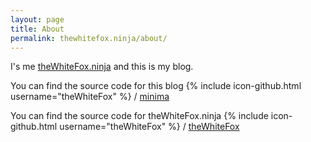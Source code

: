 ```yaml
---
layout: page
title: About
permalink: thewhitefox.ninja/about/
---
```


 I's me [theWhiteFox.ninja](http://theWhiteFox.ninja/) and this is my blog.

You can find the source code for this blog
{% include icon-github.html username="theWhiteFox" %} /
[minima](https://github.com/theWhiteFox/blog)

You can find the source code for theWhiteFox.ninja
{% include icon-github.html username="theWhiteFox" %} /
[theWhiteFox](https://github.com/theWhiteFox/blog)

